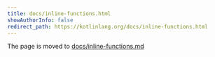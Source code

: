 ```yaml
---
title: docs/inline-functions.html
showAuthorInfo: false
redirect_path: https://kotlinlang.org/docs/inline-functions.html
---
```


The page is moved to [docs/inline-functions.md](docs/inline-functions.md)
